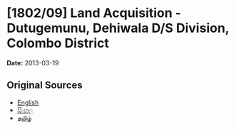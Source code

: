 # [1802/09] Land Acquisition - Dutugemunu, Dehiwala  D/S Division, Colombo District

**Date:** 2013-03-19

## Original Sources

- [English](https://documents.gov.lk/view/extra-gazettes/2013/3/1802-09_E.pdf)
- [සිංහල](https://documents.gov.lk/view/extra-gazettes/2013/3/1802-09_S.pdf)
- [தமிழ்](https://documents.gov.lk/view/extra-gazettes/2013/3/1802-09_T.pdf)
